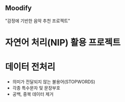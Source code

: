 ## Moodify
"감정에 기반한 음악 추천 프로젝트"
# 자연어 처리(NIP) 활용 프로젝트

# 데이터 전처리
- 의미가 전달되지 않는 불용어(STOPWORDS)
- 각종 특수문자 및 문장부호
- 공백, 중복 데이터 제거

